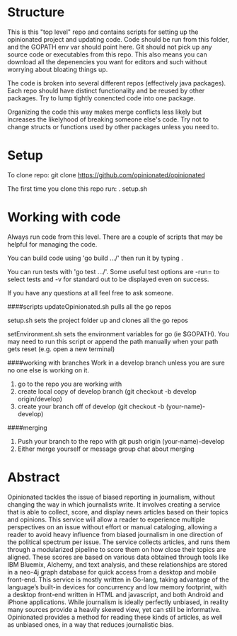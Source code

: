 Structure 
=========
This is this "top level" repo and contains scripts for setting up the opinionated project and updating code. Code should be run from this folder, and the GOPATH env var should point here. Git should not pick up any source code or executables from this repo. This also means you can download all the depenencies you want for editors and such without worrying about bloating things up. 

The code is broken into several different repos (effectively java packages). Each repo should have distinct functionality and be reused by other packages. Try to lump tightly conencted code into one package. 

Organizing the code this way makes merge conflicts less likely but increases the likelyhood of breaking someone else's code. Try not to change structs or functions used by other packages unless you need to.  

Setup
=========

To clone repo: git clone https://github.com/opinionated/opinionated

The first time you clone this repo run: . setup.sh

Working with code
=========
Always run code from this level. There are a couple of scripts that may be helpful for managing the code.  

You can build code using 'go build .../<package name>' then run it by typing <package name>.

You can run tests with 'go test .../<package name>'. Some useful test options are -run=<test name regex> to select tests and -v for standard out to be displayed even on success.

If you have any questions at all feel free to ask someone.

####scripts
updateOpinionated.sh pulls all the go repos

setup.sh sets the project folder up and clones all the go repos

setEnvironment.sh sets the environment variables for go (ie $GOPATH). You may need to run this script or append the path manually when your path gets reset (e.g. open a new terminal)

####working with branches
Work in a develop branch unless you are sure no one else is working on it.   
1) go to the repo you are working with  
2) create local copy of develop branch (git checkout -b develop origin/develop)    
3) create your branch off of develop (git checkout -b (your-name)-develop)   

####merging
1) Push your branch to the repo with git push origin (your-name)-develop  
2) Either merge yourself or message group chat about merging

Abstract
=========
Opinionated tackles the issue of biased reporting in journalism, without changing the way in which journalists write. It involves creating a service that is able to collect, score, and display news articles based on their topics and opinions. This service will allow a reader to experience multiple perspectives on an issue without effort or manual cataloging, allowing a reader to avoid heavy influence from biased journalism in one direction of the political spectrum per issue. The service collects articles, and runs them through a modularized pipeline to score them on how close their topics are aligned. These scores are based on various data obtained through tools like IBM Bluemix, Alchemy, and text analysis, and these relationships are stored in a neo-4j graph database for quick access from a desktop and mobile front-end. This service is mostly written in Go-lang, taking advantage of the language’s built-in devices for concurrency and low memory footprint, with a desktop front-end written in HTML and javascript, and both Android and iPhone applications. While journalism is ideally perfectly unbiased, in reality many sources provide a heavily skewed view, yet can still be informative. Opinionated provides a method for reading these kinds of articles, as well as unbiased ones, in a way that reduces journalistic bias.


